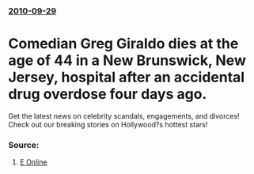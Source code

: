 ### [2010-09-29](/news/2010/09/29/index.md)

# Comedian Greg Giraldo dies at the age of 44 in a New Brunswick, New Jersey, hospital after an accidental drug overdose four days ago. 

Get the latest news on celebrity scandals, engagements, and divorces! Check out our breaking stories on Hollywood?s hottest stars!


### Source:

1. [E Online](http://ca.eonline.com/uberblog/b203097_comedian_greg_giraldo_dead_44.html?utm_source=eonline&utm_medium=rssfeeds&utm_campaign=imdb_tv-movies)
